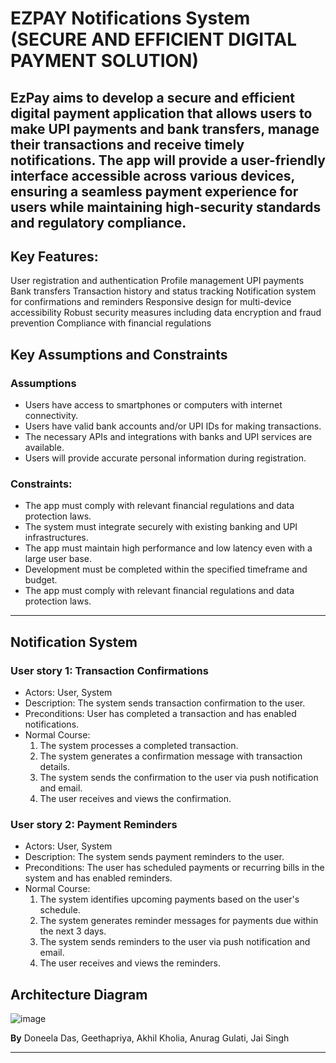 # EZPAY Notifications System (SECURE AND EFFICIENT DIGITAL PAYMENT SOLUTION)

EzPay aims to develop a secure and efficient digital payment application that allows users to make
UPI payments and bank transfers, manage their transactions and receive timely notifications. The
app will provide a user-friendly interface accessible across various devices, ensuring a seamless
payment experience for users while maintaining high-security standards and regulatory compliance.
---
## Key Features:

User registration and authentication
Profile management
UPI payments
Bank transfers
Transaction history and status tracking
Notification system for confirmations and reminders
Responsive design for multi-device accessibility
Robust security measures including data encryption and fraud prevention
Compliance with financial regulations 

## Key Assumptions and Constraints
### Assumptions
- Users have access to smartphones or computers with internet connectivity.
- Users have valid bank accounts and/or UPI IDs for making transactions.
- The necessary APIs and integrations with banks and UPI services are available.
- Users will provide accurate personal information during registration.

### Constraints:
- The app must comply with relevant financial regulations and data protection laws.
- The system must integrate securely with existing banking and UPI infrastructures.
- The app must maintain high performance and low latency even with a large user base.
- Development must be completed within the specified timeframe and budget.
- The app must comply with relevant financial regulations and data protection laws.

---

## Notification System
### User story 1: Transaction Confirmations

- Actors: User, System
- Description: The system sends transaction confirmation to the user.
- Preconditions: User has completed a transaction and has enabled notifications.
- Normal Course:
  1. The system processes a completed transaction.
  2. The system generates a confirmation message with transaction details.
  3. The system sends the confirmation to the user via push notification and email.
  4. The user receives and views the confirmation.

### User story 2: Payment Reminders

- Actors: User, System
- Description: The system sends payment reminders to the user.
- Preconditions: The user has scheduled payments or recurring bills in the system and has enabled reminders.
- Normal Course:
  1. The system identifies upcoming payments based on the user's schedule.
  2. The system generates reminder messages for payments due within the next 3 days.
  3. The system sends reminders to the user via push notification and email.
  4. The user receives and views the reminders.

## Architecture Diagram

 ![image](https://github.com/user-attachments/assets/43160711-927a-4032-8d9a-8bb7d5f26b4b)



__By__ Doneela Das, Geethapriya, Akhil Kholia, Anurag Gulati, Jai Singh
<hr/>
